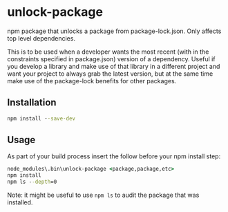 # unlock-package

npm package that unlocks a package from package-lock.json.  Only affects top level dependencies.

This is to be used when a developer wants the most recent (with in the constraints specified in package.json) version
of a dependency.  Useful if you develop a library and make use of that library in a different project and want your project to always grab the latest
version, but at the same time make use of the package-lock benefits for other packages.

## Installation

``` bat
npm install --save-dev
```

## Usage

As part of your build process insert the follow before your npm install step:

``` bat
node_modules\.bin\unlock-package <package,package,etc>
npm install
npm ls --depth=0
```

Note: it might be useful to use `npm ls` to audit the package that was installed.
